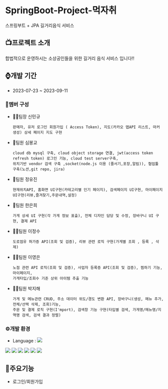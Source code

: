 # SpringBoot-Project-먹자취
스프링부트 + JPA 길거리음식 서비스
## 📺프로젝트 소개
합법적으로 운영하시는 소상공인들을 위한 길거리 음식 서비스 입니다!!
## ⌚개발 기간
- 2023-07-23 ~ 2023-09-11

### 👫멤버 구성
- 👨‍🦱팀장 신민규
  
      판매자, 유저 로그인 회원가입 ( Access Token), 지도(카카오 맵API 리스트, 마커 생성) 상세 페이지 지도 구현

- 👦팀원 심봉교
  
      cloud db mysql 구축, cloud object storage 연결, jwt(access token refresh token) 로그인 기능, cloud test server구축,
      위치기반 vendor 검색 구축 ,socket(node.js 이용 (줄서기,포장,알림)), 협업툴 구축(노션,git repo, jira)
 
- 👧팀원 정유진
  
      현재위치API, 홈화면 UI구현(카테고리별 인기 페이지), 검색페이지 UI구현, 마이페이지 UI구현(리뷰,즐겨찾기,주문내역,설정)
  
- 👩팀원 한은희
 
      가게 상세 UI 구현(각 가게 정보 표출), 전체 디자인 담당 및 수정, 장바구니 UI 구현, 결제 API
  
- 🧑‍🦱팀원 이정수
  
      도로점유 허가증 API(조회 및 검증), 리뷰 관련 로직 구현(가게별 조회 , 등록 , 삭제)

- 👩‍🦰팀원 이영은

      노점 관련 API 로직(조회 및 검증), 사업자 등록증 API(조회 및 검증), 찜하기 기능, 마이페이지,
      가게타입/조회수 기준 상위 아이템 추출 기능

- 👱‍♀️팀원 박지해
  
      가게 및 메뉴관련 CRUD, 주소 데이터 위도/경도 변환 API, 장바구니(생성, 메뉴 추가, 전체/선택 삭제, 조회)기능,
      주문 및 결제 로직 구현(I'mport), 검색창 기능 구현(타입별 검색, 가게명/메뉴명/지역명 검색, 검색 결과 정렬)

### ⚙개발 환경
- Language : <img src="https://img.shields.io/badge/java-007396?style=for-the-badge&logo=java&logoColor=white">
<img src="https://img.shields.io/badge/mysql-4479A1?style=for-the-badge&logo=mysql&logoColor=white">
<img src="https://img.shields.io/badge/react-61DAFB?style=for-the-badge&logo=react&logoColor=black">
<img src="https://img.shields.io/badge/node.js-339933?style=for-the-badge&logo=Node.js&logoColor=white">
<img src="https://img.shields.io/badge/spring-6DB33F?style=for-the-badge&logo=spring&logoColor=white">
<img src="https://img.shields.io/badge/springboot-6DB33F?style=for-the-badge&logo=springboot&logoColor=white">
<img src="https://img.shields.io/badge/github-181717?style=for-the-badge&logo=github&logoColor=white">

## 📌주요기능
* 로그인/회원가입
